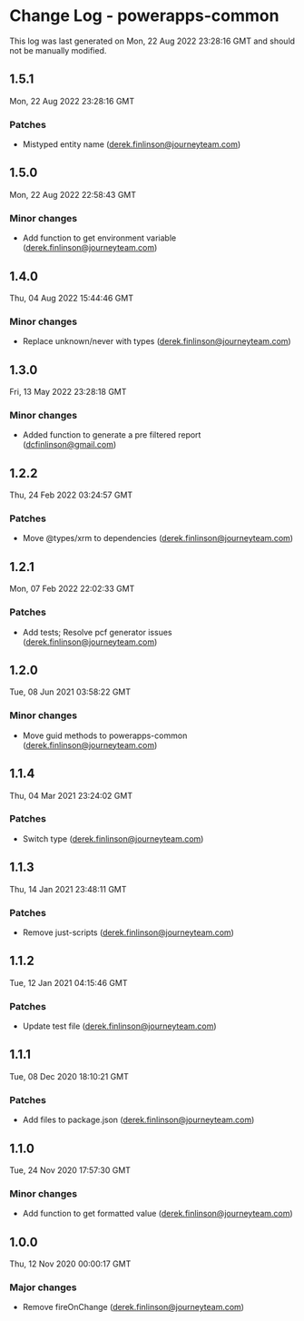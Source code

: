 # Change Log - powerapps-common

This log was last generated on Mon, 22 Aug 2022 23:28:16 GMT and should not be manually modified.

<!-- Start content -->

## 1.5.1

Mon, 22 Aug 2022 23:28:16 GMT

### Patches

- Mistyped entity name (derek.finlinson@journeyteam.com)

## 1.5.0

Mon, 22 Aug 2022 22:58:43 GMT

### Minor changes

- Add function to get environment variable (derek.finlinson@journeyteam.com)

## 1.4.0

Thu, 04 Aug 2022 15:44:46 GMT

### Minor changes

- Replace unknown/never with types (derek.finlinson@journeyteam.com)

## 1.3.0

Fri, 13 May 2022 23:28:18 GMT

### Minor changes

- Added function to generate a pre filtered report (dcfinlinson@gmail.com)

## 1.2.2

Thu, 24 Feb 2022 03:24:57 GMT

### Patches

- Move @types/xrm to dependencies (derek.finlinson@journeyteam.com)

## 1.2.1

Mon, 07 Feb 2022 22:02:33 GMT

### Patches

- Add tests; Resolve pcf generator issues (derek.finlinson@journeyteam.com)

## 1.2.0

Tue, 08 Jun 2021 03:58:22 GMT

### Minor changes

- Move guid methods to powerapps-common (derek.finlinson@journeyteam.com)

## 1.1.4

Thu, 04 Mar 2021 23:24:02 GMT

### Patches

- Switch type (derek.finlinson@journeyteam.com)

## 1.1.3

Thu, 14 Jan 2021 23:48:11 GMT

### Patches

- Remove just-scripts (derek.finlinson@journeyteam.com)

## 1.1.2

Tue, 12 Jan 2021 04:15:46 GMT

### Patches

- Update test file (derek.finlinson@journeyteam.com)

## 1.1.1

Tue, 08 Dec 2020 18:10:21 GMT

### Patches

- Add files to package.json (derek.finlinson@journeyteam.com)

## 1.1.0

Tue, 24 Nov 2020 17:57:30 GMT

### Minor changes

- Add function to get formatted value (derek.finlinson@journeyteam.com)

## 1.0.0

Thu, 12 Nov 2020 00:00:17 GMT

### Major changes

- Remove fireOnChange (derek.finlinson@journeyteam.com)
